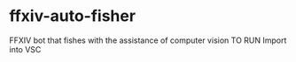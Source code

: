 # ffxiv-auto-fisher
FFXIV bot that fishes with the assistance of computer vision
TO RUN
Import into VSC
